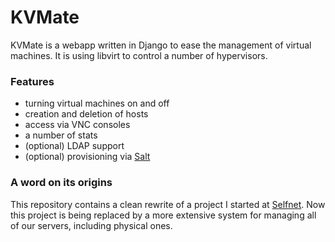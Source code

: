 KVMate
======
KVMate is a webapp written in Django to ease the management of virtual machines. It is using libvirt to
control a number of hypervisors.

### Features
* turning virtual machines on and off
* creation and deletion of hosts
* access via VNC consoles
* a number of stats
* (optional) LDAP support
* (optional) provisioning via [Salt](https://github.com/saltstack)

### A word on its origins
This repository contains a clean rewrite of a project I started at [Selfnet](https://github.com/selfnet). 
Now this project is being replaced by a more extensive system for managing all of our servers, 
including physical ones.
